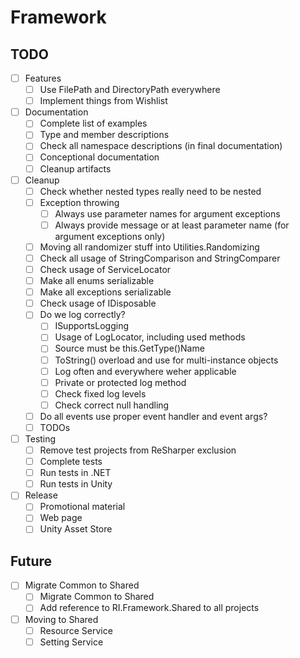# Framework

## TODO

- [ ] Features
  - [ ] Use FilePath and DirectoryPath everywhere
  - [ ] Implement things from Wishlist
- [ ] Documentation
  - [ ] Complete list of examples
  - [ ] Type and member descriptions
  - [ ] Check all namespace descriptions (in final documentation)
  - [ ] Conceptional documentation
  - [ ] Cleanup artifacts
- [ ] Cleanup
  - [ ] Check whether nested types really need to be nested
  - [ ] Exception throwing
    - [ ] Always use parameter names for argument exceptions
    - [ ] Always provide message or at least parameter name (for argument exceptions only)
  - [ ] Moving all randomizer stuff into Utilities.Randomizing
  - [ ] Check all usage of StringComparison and StringComparer
  - [ ] Check usage of ServiceLocator
  - [ ] Make all enums serializable
  - [ ] Make all exceptions serializable
  - [ ] Check usage of IDisposable
  - [ ] Do we log correctly?
    - [ ] ISupportsLogging
    - [ ] Usage of LogLocator, including used methods
    - [ ] Source must be this.GetType()Name
    - [ ] ToString() overload and use for multi-instance objects
    - [ ] Log often and everywhere weher applicable
    - [ ] Private or protected log method
    - [ ] Check fixed log levels
    - [ ] Check correct null handling
  - [ ] Do all events use proper event handler and event args?
  - [ ] TODOs
- [ ] Testing
  - [ ] Remove test projects from ReSharper exclusion
  - [ ] Complete tests
  - [ ] Run tests in .NET
  - [ ] Run tests in Unity
- [ ] Release
  - [ ] Promotional material
  - [ ] Web page
  - [ ] Unity Asset Store

## Future

- [ ] Migrate Common to Shared
  - [ ] Migrate Common to Shared
  - [ ] Add reference to RI.Framework.Shared to all projects
- [ ] Moving to Shared
  - [ ] Resource Service
  - [ ] Setting Service
